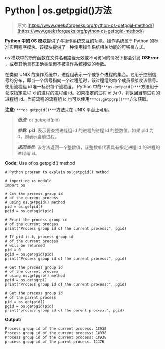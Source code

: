 # Python | os.getpgid()方法

> 原文:[https://www.geeksforgeeks.org/python-os-getpgid-method/](https://www.geeksforgeeks.org/python-os-getpgid-method/)

**Python 中的 OS 模块**提供了与操作系统交互的功能。操作系统属于 Python 的标准实用程序模块。该模块提供了一种使用操作系统相关功能的可移植方式。

os 模块中的所有函数在文件名和路径无效或不可访问的情况下都会引发 **OSError** ，或者其他具有正确类型但不被操作系统接受的参数。

在类似 UNIX 的操作系统中，进程组表示一个或多个进程的集合。它用于控制信号的分布，即当一个信号指向一个过程组时，该过程组的每个成员都接收该信号。使用流程组 id 唯一标识每个流程组。
Python 中的`***os.getpgid()***`方法用于获取指定进程 id 的进程的进程组 id。如果指定的进程 id 为 0，将返回当前进程的进程组 id。当前流程的流程组 id 也可以使用`***os.getpgrp()***`方法获取。

**注意:** `***os.getpgid()***`方法只在 UNIX 平台上可用。

> ***语法:*** os.getpgid(pid)
> 
> ***参数:***
> **pid** :表示要查找进程组 id 的进程的进程 id 的整数值。如果 pid 为 0，则表示当前进程。
> 
> ***返回类型:*** 该方法返回一个整数值，该整数值代表具有指定进程 id 的进程的进程组 id。

**Code:** Use of os.getpgid() method

```
# Python program to explain os.getpgid() method 

# importing os module 
import os

# Get the process group id 
# of the current process
# using os.getpgid() method
pid = os.getpid()
pgid = os.getpgid(pid)

# Print the process group id
# of the current process
print("Process group id of the current process:", pgid)

# If pid is 0, process group id
# of the current process
# will be returned 
pid = 0
pgid = os.getpgid(pid)
print("Process group id of the current process:", pgid)

# Get the process group id
# of the current process 
# using os.getpgrp() method
pgid = os.getpgrp()
print("Process group id of the current process:", pgid)

# Get the process group id
# of the parent process
pid = os.getppid()
pgid = os.getpgid(pid)
print("process group id of the parent process:", pgid)
```

**Output:**

```
Process group id of the current process: 18938
Process group id of the current process: 18938
Process group id of the current process: 18938
process group id of the parent process: 11376

```